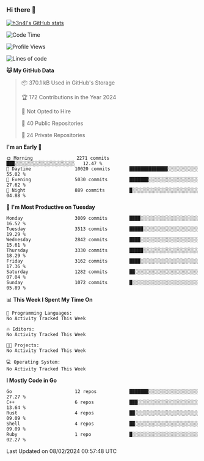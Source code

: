 ### Hi there 👋

[![h3n4l's GitHub stats](https://github-readme-stats.vercel.app/api?username=h3n4l&count_private=true&show_icons=true&theme=radical)](https://github.com/h3n4l/github-readme-stats)

<!--START_SECTION:waka-->
![Code Time](http://img.shields.io/badge/Code%20Time-1%2C836%20hrs%2017%20mins-blue)

![Profile Views](http://img.shields.io/badge/Profile%20Views-0-blue)

![Lines of code](https://img.shields.io/badge/From%20Hello%20World%20I%27ve%20Written-5.2%20million%20lines%20of%20code-blue)

**🐱 My GitHub Data** 

> 📦 370.1 kB Used in GitHub's Storage 
 > 
> 🏆 172 Contributions in the Year 2024
 > 
> 🚫 Not Opted to Hire
 > 
> 📜 40 Public Repositories 
 > 
> 🔑 24 Private Repositories 
 > 
**I'm an Early 🐤** 

```text
🌞 Morning                2271 commits        ███░░░░░░░░░░░░░░░░░░░░░░   12.47 % 
🌆 Daytime                10020 commits       ██████████████░░░░░░░░░░░   55.02 % 
🌃 Evening                5030 commits        ███████░░░░░░░░░░░░░░░░░░   27.62 % 
🌙 Night                  889 commits         █░░░░░░░░░░░░░░░░░░░░░░░░   04.88 % 
```
📅 **I'm Most Productive on Tuesday** 

```text
Monday                   3009 commits        ████░░░░░░░░░░░░░░░░░░░░░   16.52 % 
Tuesday                  3513 commits        █████░░░░░░░░░░░░░░░░░░░░   19.29 % 
Wednesday                2842 commits        ████░░░░░░░░░░░░░░░░░░░░░   15.61 % 
Thursday                 3330 commits        █████░░░░░░░░░░░░░░░░░░░░   18.29 % 
Friday                   3162 commits        ████░░░░░░░░░░░░░░░░░░░░░   17.36 % 
Saturday                 1282 commits        ██░░░░░░░░░░░░░░░░░░░░░░░   07.04 % 
Sunday                   1072 commits        █░░░░░░░░░░░░░░░░░░░░░░░░   05.89 % 
```


📊 **This Week I Spent My Time On** 

```text
💬 Programming Languages: 
No Activity Tracked This Week

🔥 Editors: 
No Activity Tracked This Week

🐱‍💻 Projects: 
No Activity Tracked This Week

💻 Operating System: 
No Activity Tracked This Week
```

**I Mostly Code in Go** 

```text
Go                       12 repos            ███████░░░░░░░░░░░░░░░░░░   27.27 % 
C++                      6 repos             ███░░░░░░░░░░░░░░░░░░░░░░   13.64 % 
Rust                     4 repos             ██░░░░░░░░░░░░░░░░░░░░░░░   09.09 % 
Shell                    4 repos             ██░░░░░░░░░░░░░░░░░░░░░░░   09.09 % 
Ruby                     1 repo              █░░░░░░░░░░░░░░░░░░░░░░░░   02.27 % 
```




 Last Updated on 08/02/2024 00:57:48 UTC
<!--END_SECTION:waka-->

